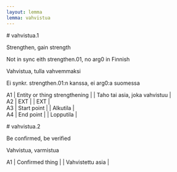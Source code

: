 ```yaml
---
layout: lemma
lemma: vahvistua
---
```


<div class="sense">
# <span class="sensename">vahvistua.1</span>

<span class="description">Strengthen, gain strength</span>

Not in sync eith strengthen.01, no arg0 in Finnish

<span class="description">Vahvistua, tulla vahvemmaksi</span>

Ei synkr. strengthen.01:n kanssa, ei arg0:a suomessa

A1 | Entity or thing strengthening |   | Taho tai asia, joka vahvistuu |  
A2 | EXT |   | EXT |  
A3 | Start point |   | Alkutila |  
A4 | End point |   | Lopputila |  

</div>

<div class="sense">
# <span class="sensename">vahvistua.2</span>

<span class="description">Be confirmed, be verified</span>

<span class="description">Vahvistua, varmistua</span>

A1 | Confirmed thing |   | Vahvistettu asia |  

</div>

